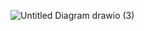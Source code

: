 ![Untitled Diagram drawio (3)](https://github.com/Vivekyadav00/AWS-Projects/assets/166670631/7aabdef5-c05a-4167-a3df-b3b549492dde)

